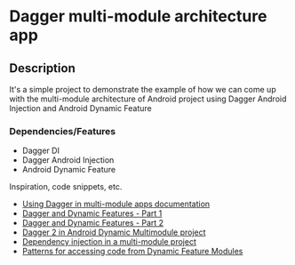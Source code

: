 # Dagger multi-module architecture app



## Description

It's a simple project to demonstrate the example of how we can come up with the multi-module architecture of Android project using Dagger Android Injection and Android Dynamic Feature

### Dependencies/Features

* Dagger DI
* Dagger Android Injection
* Android Dynamic Feature

Inspiration, code snippets, etc.
* [Using Dagger in multi-module apps documentation](https://developer.android.com/training/dependency-injection/dagger-multi-module)
* [Dagger and Dynamic Features - Part 1](https://medium.com/pulselive/everything-they-dont-tell-you-about-instant-apps-problems-with-dagger-android-af5b61f5a419)
* [Dagger and Dynamic Features - Part 2](https://medium.com/pulselive/everything-they-dont-tell-you-about-instant-apps-2-android-manifest-b0b57b78f4b8)
* [Dagger 2 in Android Dynamic Multimodule project](https://medium.com/@skywall/dagger-2-in-android-dynamic-multimodule-project-c90954630615)
* [Dependency injection in a multi-module project](https://medium.com/androiddevelopers/dependency-injection-in-a-multi-module-project-1a09511c14b7)
* [Patterns for accessing code from Dynamic Feature Modules](https://medium.com/androiddevelopers/patterns-for-accessing-code-from-dynamic-feature-modules-7e5dca6f9123)
